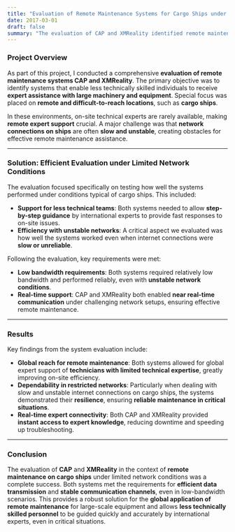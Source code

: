 ```yaml
---
title: "Evaluation of Remote Maintenance Systems for Cargo Ships under Limited Network Conditions"
date: 2017-03-01
draft: false
summary: "The evaluation of CAP and XMReality identified remote maintenance solutions that connect less technically skilled personnel with remote experts globally. The solutions were tested specifically for their efficiency under slow and unstable internet connections on ships."
---
```

### Project Overview

As part of this project, I conducted a comprehensive **evaluation of remote maintenance systems CAP and XMReality**. The primary objective was to identify systems that enable less technically skilled individuals to receive **expert assistance with large machinery and equipment**. Special focus was placed on **remote and difficult-to-reach locations**, such as **cargo ships**.

In these environments, on-site technical experts are rarely available, making **remote expert support** crucial. A major challenge was that **network connections on ships** are often **slow and unstable**, creating obstacles for effective remote maintenance assistance.

---

### Solution: Efficient Evaluation under Limited Network Conditions

The evaluation focused specifically on testing how well the systems performed under conditions typical of cargo ships. This included:

- **Support for less technical teams**: Both systems needed to allow **step-by-step guidance** by international experts to provide fast responses to on-site issues.
- **Efficiency with unstable networks**: A critical aspect we evaluated was how well the systems worked even when internet connections were **slow or unreliable**.

Following the evaluation, key requirements were met:

- **Low bandwidth requirements**: Both systems required relatively low bandwidth and performed reliably, even with **unstable network conditions**.
- **Real-time support**: CAP and XMReality both enabled **near real-time communication** under challenging network setups, ensuring effective remote maintenance.

---

### Results

Key findings from the system evaluation include:

- **Global reach for remote maintenance**: Both systems allowed for global expert support of **technicians with limited technical expertise**, greatly improving on-site efficiency.
- **Dependability in restricted networks**: Particularly when dealing with slow and unstable internet connections on cargo ships, the systems demonstrated their **resilience**, ensuring **reliable maintenance in critical situations**.
- **Real-time expert connectivity**: Both CAP and XMReality provided **instant access to expert knowledge**, reducing downtime and speeding up troubleshooting.

---

### Conclusion

The evaluation of **CAP** and **XMReality** in the context of **remote maintenance on cargo ships** under limited network conditions was a complete success. Both systems met the requirements for **efficient data transmission** and **stable communication channels**, even in low-bandwidth scenarios. This provides a robust solution for the **global application of remote maintenance** for large-scale equipment and allows **less technically skilled personnel** to be guided quickly and accurately by international experts, even in critical situations.
